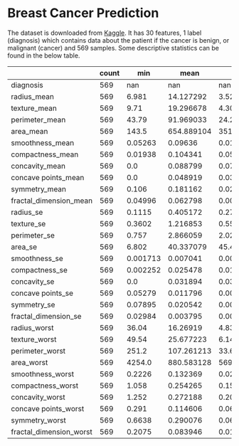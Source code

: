 # Breast Cancer Prediction

The dataset is downloaded from [Kaggle](https://www.kaggle.com/datasets/vijayaadithyanvg/breast-cancer-prediction). It has 30 features, 1 label (diagnosis) which contains data about the patient if the cancer is benign, or malignant (cancer) and 569 samples. Some descriptive statistics can be found in the below table.


|                         | count | min      | mean       | std        | max     |
|-------------------------|-------|----------|------------|------------|---------|
| diagnosis               | 569   | nan      | nan        | nan        | nan     |
| radius_mean             | 569   | 6.981    | 14.127292  | 3.524049   | 28.11   |
| texture_mean            | 569   | 9.71     | 19.296678  | 4.301816   | 39.28   |
| perimeter_mean          | 569   | 43.79    | 91.969033  | 24.298981  | 188.5   |
| area_mean               | 569   | 143.5    | 654.889104 | 351.914129 | 2501.0  |
| smoothness_mean         | 569   | 0.05263  | 0.09636    | 0.014064   | 0.1634  |
| compactness_mean        | 569   | 0.01938  | 0.104341   | 0.052813   | 0.3454  |
| concavity_mean          | 569   | 0.0      | 0.088799   | 0.07972    | 0.4268  |
| concave points_mean     | 569   | 0.0      | 0.048919   | 0.038803   | 0.2012  |
| symmetry_mean           | 569   | 0.106    | 0.181162   | 0.027414   | 0.304   |
| fractal_dimension_mean  | 569   | 0.04996  | 0.062798   | 0.00706    | 0.09744 |
| radius_se               | 569   | 0.1115   | 0.405172   | 0.277313   | 2.873   |
| texture_se              | 569   | 0.3602   | 1.216853   | 0.551648   | 4.885   |
| perimeter_se            | 569   | 0.757    | 2.866059   | 2.021855   | 21.98   |
| area_se                 | 569   | 6.802    | 40.337079  | 45.491006  | 542.2   |
| smoothness_se           | 569   | 0.001713 | 0.007041   | 0.003003   | 0.03113 |
| compactness_se          | 569   | 0.002252 | 0.025478   | 0.017908   | 0.1354  |
| concavity_se            | 569   | 0.0      | 0.031894   | 0.030186   | 0.396   |
| concave points_se       | 569   | 0.05279  | 0.011796   | 0.00617    | 0.0     |
| symmetry_se             | 569   | 0.07895  | 0.020542   | 0.008266   | 0.007882|
| fractal_dimension_se    | 569   | 0.02984  | 0.003795   | 0.002646   | 0.000895|
| radius_worst            | 569   | 36.04    | 16.26919   | 4.833242   | 7.93    |
| texture_worst           | 569   | 49.54    | 25.677223  | 6.146258   | 12.02   |
| perimeter_worst         | 569   | 251.2    | 107.261213 | 33.602542  | 50.41   |
| area_worst              | 569   | 4254.0   | 880.583128 | 569.356993 | 185.2   |
| smoothness_worst        | 569   | 0.2226   | 0.132369   | 0.022832   | 0.07117 |
| compactness_worst       | 569   | 1.058    | 0.254265   | 0.157336   | 0.02729 |
| concavity_worst         | 569   | 1.252    | 0.272188   | 0.208624   | 0.0     |
| concave points_worst    | 569   | 0.291    | 0.114606   | 0.065732   | 0.0     |
| symmetry_worst          | 569   | 0.6638   | 0.290076   | 0.061867   | 0.1565  |
| fractal_dimension_worst | 569   | 0.2075   | 0.083946   | 0.018061   | 0.05504 |


